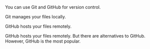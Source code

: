 You can use Git and GitHub for version control.

Git manages your files locally.

GitHub hosts your files remotely.

GitHub hosts your files remotely. But there are alternatives to GitHub. However, GitHub is the most popular.
